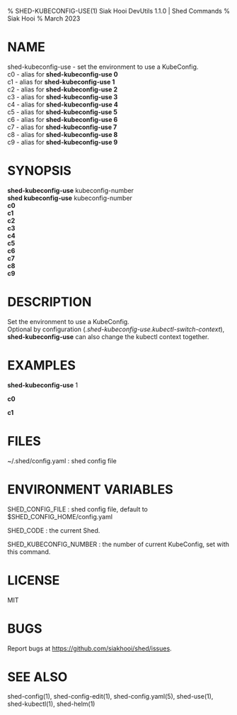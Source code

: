 % SHED-KUBECONFIG-USE(1) Siak Hooi DevUtils 1.1.0 | Shed Commands
% Siak Hooi
% March 2023

# NAME
shed-kubeconfig-use - set the environment to use a KubeConfig.\
c0 - alias for **shed-kubeconfig-use 0**\
c1 - alias for **shed-kubeconfig-use 1**\
c2 - alias for **shed-kubeconfig-use 2**\
c3 - alias for **shed-kubeconfig-use 3**\
c4 - alias for **shed-kubeconfig-use 4**\
c5 - alias for **shed-kubeconfig-use 5**\
c6 - alias for **shed-kubeconfig-use 6**\
c7 - alias for **shed-kubeconfig-use 7**\
c8 - alias for **shed-kubeconfig-use 8**\
c9 - alias for **shed-kubeconfig-use 9**

# SYNOPSIS
**shed-kubeconfig-use** kubeconfig-number\
**shed kubeconfig-use** kubeconfig-number\
**c0**\
**c1**\
**c2**\
**c3**\
**c4**\
**c5**\
**c6**\
**c7**\
**c8**\
**c9**

# DESCRIPTION
Set the environment to use a KubeConfig.\
Optional by configuration (*.shed-kubeconfig-use.kubectl-switch-context*), **shed-kubeconfig-use** can also change the kubectl context together.

# EXAMPLES
**shed-kubeconfig-use** 1

**c0**

**c1**

# FILES
~/.shed/config.yaml
: shed config file

# ENVIRONMENT VARIABLES
SHED_CONFIG_FILE
: shed config file, default to $SHED_CONFIG_HOME/config.yaml

SHED_CODE
: the current Shed.

SHED_KUBECONFIG_NUMBER
: the number of current KubeConfig, set with this command.

# LICENSE
MIT

# BUGS
Report bugs at https://github.com/siakhooi/shed/issues.

# SEE ALSO
shed-config(1), shed-config-edit(1), shed-config.yaml(5), shed-use(1), shed-kubectl(1), shed-helm(1)
